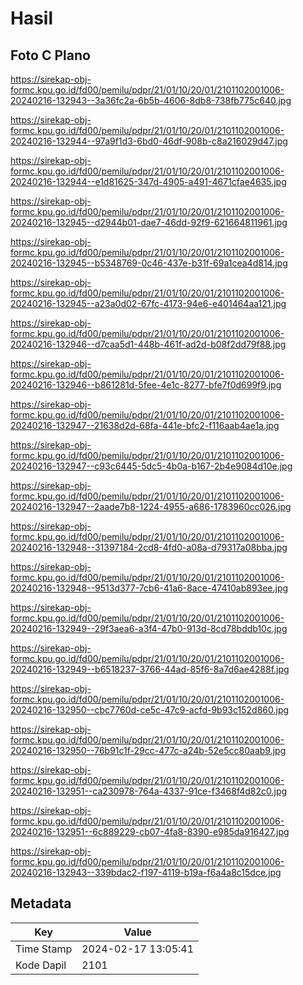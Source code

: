 # Hasil

## Foto C Plano

https://sirekap-obj-formc.kpu.go.id/fd00/pemilu/pdpr/21/01/10/20/01/2101102001006-20240216-132943--3a36fc2a-6b5b-4606-8db8-738fb775c640.jpg

https://sirekap-obj-formc.kpu.go.id/fd00/pemilu/pdpr/21/01/10/20/01/2101102001006-20240216-132944--97a9f1d3-6bd0-46df-908b-c8a216029d47.jpg

https://sirekap-obj-formc.kpu.go.id/fd00/pemilu/pdpr/21/01/10/20/01/2101102001006-20240216-132944--e1d81625-347d-4905-a491-4671cfae4635.jpg

https://sirekap-obj-formc.kpu.go.id/fd00/pemilu/pdpr/21/01/10/20/01/2101102001006-20240216-132945--d2944b01-dae7-46dd-92f9-621664811961.jpg

https://sirekap-obj-formc.kpu.go.id/fd00/pemilu/pdpr/21/01/10/20/01/2101102001006-20240216-132945--b5348769-0c46-437e-b31f-69a1cea4d814.jpg

https://sirekap-obj-formc.kpu.go.id/fd00/pemilu/pdpr/21/01/10/20/01/2101102001006-20240216-132945--a23a0d02-67fc-4173-94e6-e401464aa121.jpg

https://sirekap-obj-formc.kpu.go.id/fd00/pemilu/pdpr/21/01/10/20/01/2101102001006-20240216-132946--d7caa5d1-448b-461f-ad2d-b08f2dd79f88.jpg

https://sirekap-obj-formc.kpu.go.id/fd00/pemilu/pdpr/21/01/10/20/01/2101102001006-20240216-132946--b861281d-5fee-4e1c-8277-bfe7f0d699f9.jpg

https://sirekap-obj-formc.kpu.go.id/fd00/pemilu/pdpr/21/01/10/20/01/2101102001006-20240216-132947--21638d2d-68fa-441e-bfc2-f116aab4ae1a.jpg

https://sirekap-obj-formc.kpu.go.id/fd00/pemilu/pdpr/21/01/10/20/01/2101102001006-20240216-132947--c93c6445-5dc5-4b0a-b167-2b4e9084d10e.jpg

https://sirekap-obj-formc.kpu.go.id/fd00/pemilu/pdpr/21/01/10/20/01/2101102001006-20240216-132947--2aade7b8-1224-4955-a686-1783960cc026.jpg

https://sirekap-obj-formc.kpu.go.id/fd00/pemilu/pdpr/21/01/10/20/01/2101102001006-20240216-132948--31397184-2cd8-4fd0-a08a-d79317a08bba.jpg

https://sirekap-obj-formc.kpu.go.id/fd00/pemilu/pdpr/21/01/10/20/01/2101102001006-20240216-132948--9513d377-7cb6-41a6-8ace-47410ab893ee.jpg

https://sirekap-obj-formc.kpu.go.id/fd00/pemilu/pdpr/21/01/10/20/01/2101102001006-20240216-132949--29f3aea6-a3f4-47b0-913d-8cd78bddb10c.jpg

https://sirekap-obj-formc.kpu.go.id/fd00/pemilu/pdpr/21/01/10/20/01/2101102001006-20240216-132949--b6518237-3766-44ad-85f6-8a7d6ae4288f.jpg

https://sirekap-obj-formc.kpu.go.id/fd00/pemilu/pdpr/21/01/10/20/01/2101102001006-20240216-132950--cbc7760d-ce5c-47c9-acfd-9b93c152d860.jpg

https://sirekap-obj-formc.kpu.go.id/fd00/pemilu/pdpr/21/01/10/20/01/2101102001006-20240216-132950--76b91c1f-29cc-477c-a24b-52e5cc80aab9.jpg

https://sirekap-obj-formc.kpu.go.id/fd00/pemilu/pdpr/21/01/10/20/01/2101102001006-20240216-132951--ca230978-764a-4337-91ce-f3468f4d82c0.jpg

https://sirekap-obj-formc.kpu.go.id/fd00/pemilu/pdpr/21/01/10/20/01/2101102001006-20240216-132951--6c889229-cb07-4fa8-8390-e985da916427.jpg

https://sirekap-obj-formc.kpu.go.id/fd00/pemilu/pdpr/21/01/10/20/01/2101102001006-20240216-132943--339bdac2-f197-4119-b19a-f6a4a8c15dce.jpg


## Metadata

| Key        | Value               |
| ---------- | ------------------- |
| Time Stamp | 2024-02-17 13:05:41 |
| Kode Dapil | 2101                |



